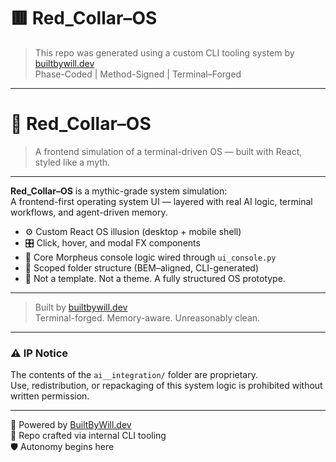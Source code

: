 # 🟥 Red_Collar–OS

> This repo was generated using a custom CLI tooling system by [builtbywill.dev](https://builtbywill.dev)  
> Phase-Coded | Method-Signed | Terminal–Forged

---

# 🧠 Red_Collar–OS

> A frontend simulation of a terminal-driven OS — built with React, styled like a myth.  

---

**Red_Collar–OS** is a mythic-grade system simulation:  
A frontend-first operating system UI — layered with real AI logic, terminal workflows, and agent-driven memory.

- ⚙️ Custom React OS illusion (desktop + mobile shell)
- 🎛️ Click, hover, and modal FX components
- 🧠 Core Morpheus console logic wired through `ui_console.py`
- 📐 Scoped folder structure (BEM–aligned, CLI-generated)
- 🚫 Not a template. Not a theme. A fully structured OS prototype.

---

> Built by [builtbywill.dev](https://builtbywill.dev)  
> Terminal-forged. Memory-aware. Unreasonably clean.

---

### ⚠️ IP Notice
The contents of the `ai__integration/` folder are proprietary.  
Use, redistribution, or repackaging of this system logic is prohibited without written permission.

---

🧠 Powered by [BuiltByWill.dev](https://builtbywill.dev)  
📡 Repo crafted via internal CLI tooling  
🛡️ Autonomy begins here
